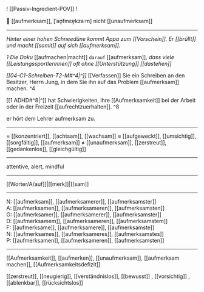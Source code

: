  ! [[Passiv-Ingredient-POV]] !

🧠 [[aufmerksam]], [ˈaʊ̯fmɛɐ̯kzaːm]
nicht [[unaufmerksam]]

---
_Hinter einer hohen Schneedüne kommt Appa zum [[Vorschein]]. Er [[brüllt]] und macht [[somit]] auf sich [[aufmerksam]]._

*1 Die Doku* [[aufmachen|macht]] `darauf` [[aufmerksam]]*, dass viele [[Leistungssportlerinnen]] oft ohne [[Unterstützung]] [[dastehen]]*


*[[04-C1-Schreiben-T2-M#^4|^]]* [[Verfassen]] Sie ein Schreiben an den Besitzer, Herrn Jung, in dem Sie ihn auf das Problem [[aufmerksam]] machen. ^4


[[1 ADHD#^8|^]] hat Schwierigkeiten, ihre [[Aufmerksamkeit]] bei der Arbeit oder in der Freizeit [[aufrechtzuerhalten]]. ^8  


er hört dem Lehrer aufmerksam zu.

---
= [[konzentriert]], [[achtsam]], [[wachsam]]
≈ [[aufgeweckt]], [[umsichtig]], [[sorgfältig]], [[aufmerksam]]
≠ [[unaufmerksam]], [[zerstreut]], [[gedankenlos]], [[gleichgültig]]

---
attentive, alert, mindful

---
[[Worter/A/auf]]|[[merk]]|[[sam]]

---
N: [[aufmerksam]], [[aufmerksamerer]], [[aufmerksamster]]  
A: [[aufmerksamen]], [[aufmerksameren]], [[aufmerksamsten]]  
G: [[aufmerksamer]], [[aufmerksamerer]], [[aufmerksamster]]  
D: [[aufmerksamem]], [[aufmerksameren]], [[aufmerksamstem]]  
F: [[aufmerksame]], [[aufmerksamere]], [[aufmerksamste]]  
N: [[aufmerksames]], [[aufmerksameres]], [[aufmerksamstes]]  
P: [[aufmerksamen]], [[aufmerksameren]], [[aufmerksamsten]]  

---
[[Aufmerksamkeit]], [[aufmerken]], [[unaufmerksam]], [[aufmerksam machen]], [[Aufmerksamkeitsdefizit]]

[[zerstreut]], [[neugierig]], [[verständnislos]], [[bewusst]]
, [[vorsichtig]]
, [[ablenkbar]], [[rücksichtslos]]